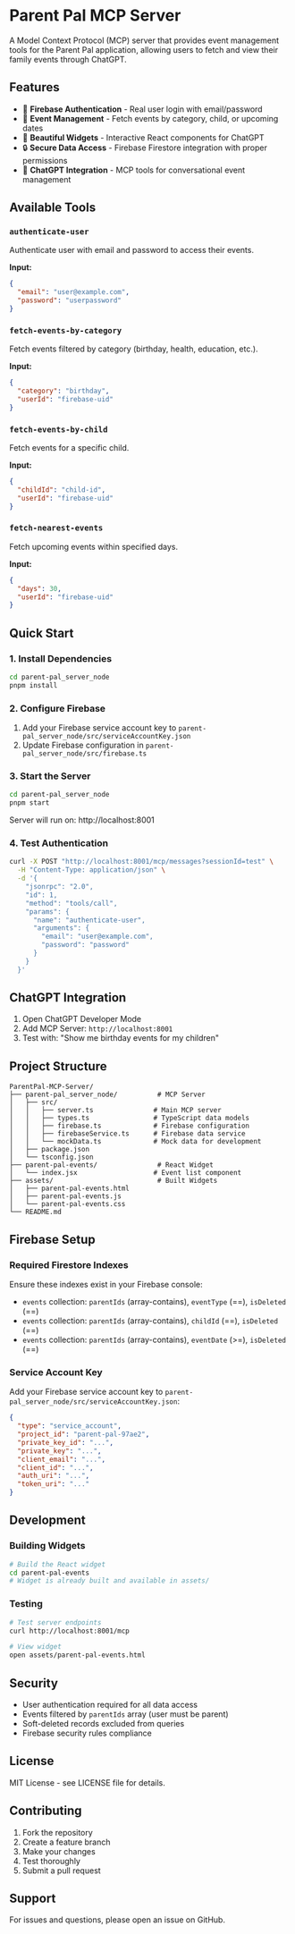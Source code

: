 # Parent Pal MCP Server

A Model Context Protocol (MCP) server that provides event management tools for the Parent Pal application, allowing users to fetch and view their family events through ChatGPT.

## Features

- 🔐 **Firebase Authentication** - Real user login with email/password
- 📅 **Event Management** - Fetch events by category, child, or upcoming dates
- 🎨 **Beautiful Widgets** - Interactive React components for ChatGPT
- 🔒 **Secure Data Access** - Firebase Firestore integration with proper permissions
- 🤖 **ChatGPT Integration** - MCP tools for conversational event management

## Available Tools

### `authenticate-user`
Authenticate user with email and password to access their events.

**Input:**
```json
{
  "email": "user@example.com",
  "password": "userpassword"
}
```

### `fetch-events-by-category`
Fetch events filtered by category (birthday, health, education, etc.).

**Input:**
```json
{
  "category": "birthday",
  "userId": "firebase-uid"
}
```

### `fetch-events-by-child`
Fetch events for a specific child.

**Input:**
```json
{
  "childId": "child-id",
  "userId": "firebase-uid"
}
```

### `fetch-nearest-events`
Fetch upcoming events within specified days.

**Input:**
```json
{
  "days": 30,
  "userId": "firebase-uid"
}
```

## Quick Start

### 1. Install Dependencies
```bash
cd parent-pal_server_node
pnpm install
```

### 2. Configure Firebase
1. Add your Firebase service account key to `parent-pal_server_node/src/serviceAccountKey.json`
2. Update Firebase configuration in `parent-pal_server_node/src/firebase.ts`

### 3. Start the Server
```bash
cd parent-pal_server_node
pnpm start
```

Server will run on: http://localhost:8001

### 4. Test Authentication
```bash
curl -X POST "http://localhost:8001/mcp/messages?sessionId=test" \
  -H "Content-Type: application/json" \
  -d '{
    "jsonrpc": "2.0",
    "id": 1,
    "method": "tools/call",
    "params": {
      "name": "authenticate-user",
      "arguments": {
        "email": "user@example.com",
        "password": "password"
      }
    }
  }'
```

## ChatGPT Integration

1. Open ChatGPT Developer Mode
2. Add MCP Server: `http://localhost:8001`
3. Test with: "Show me birthday events for my children"

## Project Structure

```
ParentPal-MCP-Server/
├── parent-pal_server_node/          # MCP Server
│   ├── src/
│   │   ├── server.ts               # Main MCP server
│   │   ├── types.ts                # TypeScript data models
│   │   ├── firebase.ts             # Firebase configuration
│   │   ├── firebaseService.ts      # Firebase data service
│   │   └── mockData.ts             # Mock data for development
│   ├── package.json
│   └── tsconfig.json
├── parent-pal-events/               # React Widget
│   └── index.jsx                   # Event list component
├── assets/                          # Built Widgets
│   ├── parent-pal-events.html
│   ├── parent-pal-events.js
│   └── parent-pal-events.css
└── README.md
```

## Firebase Setup

### Required Firestore Indexes
Ensure these indexes exist in your Firebase console:

- `events` collection: `parentIds` (array-contains), `eventType` (==), `isDeleted` (==)
- `events` collection: `parentIds` (array-contains), `childId` (==), `isDeleted` (==)
- `events` collection: `parentIds` (array-contains), `eventDate` (>=), `isDeleted` (==)

### Service Account Key
Add your Firebase service account key to `parent-pal_server_node/src/serviceAccountKey.json`:

```json
{
  "type": "service_account",
  "project_id": "parent-pal-97ae2",
  "private_key_id": "...",
  "private_key": "...",
  "client_email": "...",
  "client_id": "...",
  "auth_uri": "...",
  "token_uri": "..."
}
```

## Development

### Building Widgets
```bash
# Build the React widget
cd parent-pal-events
# Widget is already built and available in assets/
```

### Testing
```bash
# Test server endpoints
curl http://localhost:8001/mcp

# View widget
open assets/parent-pal-events.html
```

## Security

- User authentication required for all data access
- Events filtered by `parentIds` array (user must be parent)
- Soft-deleted records excluded from queries
- Firebase security rules compliance

## License

MIT License - see LICENSE file for details.

## Contributing

1. Fork the repository
2. Create a feature branch
3. Make your changes
4. Test thoroughly
5. Submit a pull request

## Support

For issues and questions, please open an issue on GitHub.
